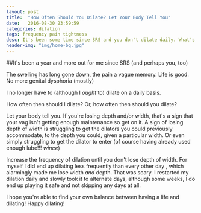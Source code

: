 ```yaml
---
layout: post
title:  "How Often Should You Dilate? Let Your Body Tell You"
date:   2016-08-30 23:59:59
categories: dilation
tags: frequency pain tightness
desc: It's been some time since SRS and you don't dilate daily. What's a good routine?
header-img: "img/home-bg.jpg"
---
```



##It's been a year and more out for me since SRS (and perhaps you, too)

The swelling has long gone down, the pain a vague memory. Life is good. No more genital dysphoria (mostly)

I no longer have to (although I *ought* to) dilate on a daily basis.

How often then should I dilate? Or, how often then should you dilate?

Let your body tell you. If you're losing depth and/or width, that's a sign that your vag isn't getting enough
maintenance so get on it. A sign of losing depth of width is struggling to get the dilators you could previously
accommodate, to the depth you could, given a particular width. Or even simply struggling to get the dilator to enter
(of course having already used enough lube!!! *wince*)


Increase the frequency of dilation until you don't lose depth of width. For myself I did end up
dilating less frequently than every other day , which alarmingly made me lose width *and* depth. That was scary. I restarted
my dilation daily and slowly took it to alternate days, although some weeks, I do end up playing it safe and not skipping any days at all.

I hope you're able to find your own balance between having a life and dilating! Happy dilating!
